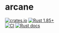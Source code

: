 arcane
======

[![crates.io](https://img.shields.io/crates/v/arcane.svg "crates.io")](https://crates.io/crates/arcane)
[![Rust 1.85+](https://img.shields.io/badge/rustc-1.85+-lightgray.svg "Rust 1.85+")](https://blog.rust-lang.org/2025/02/20/Rust-1.85.0.html)\
[![CI](https://github.com/arcane-rs/arcane/actions/workflows/ci.yml/badge.svg?branch=main "CI")](https://github.com/arcane-rs/arcane/actions?query=workflow%3ACI+branch%3Amain)
[![Rust docs](https://docs.rs/arcane/badge.svg "Rust docs")](https://docs.rs/arcane)

